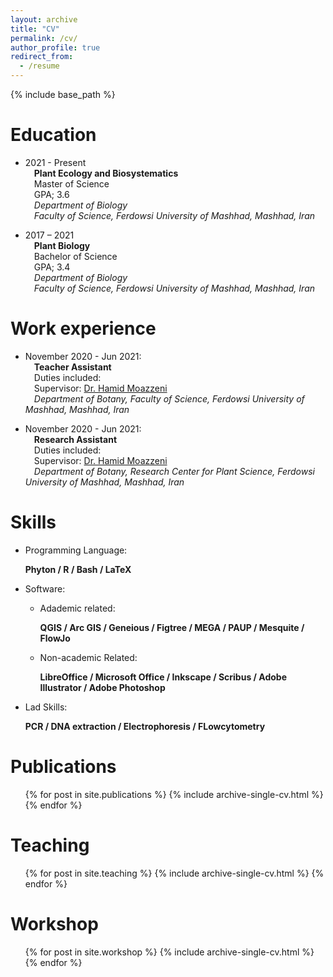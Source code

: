 ```yaml
---
layout: archive
title: "CV"
permalink: /cv/
author_profile: true
redirect_from:
  - /resume
---
```


{% include base_path %}

Education
======
* 2021 - Present <br>
&emsp;**Plant Ecology and Biosystematics** <br>
&emsp;Master of Science<br>
&emsp;GPA; 3.6 <br>
&emsp;*Department of Biology* <br>
&emsp;*Faculty of Science, Ferdowsi University of Mashhad, Mashhad, Iran*<be>

* 2017 – 2021 <br>
&emsp;**Plant Biology** <br>
&emsp;Bachelor of Science <br>
&emsp;GPA; 3.4 <br>
&emsp;*Department of Biology* <br>
&emsp;*Faculty of Science, Ferdowsi University of Mashhad, Mashhad, Iran* <br>

  
Work experience
======
* November 2020 - Jun 2021:<br>
&emsp;**Teacher Assistant**<br>
&emsp;Duties included: <br>
&emsp;Supervisor: [Dr. Hamid Moazzeni](https://scholar.google.com/citations?hl=en&user=H8J7BPe_gNkC)<br>
&emsp;*Department of Botany, Faculty of Science, Ferdowsi University of Mashhad, Mashhad, Iran*<br>

* November 2020 - Jun 2021:<br>
&emsp;**Research Assistant**<br>
&emsp;Duties included: <br>
&emsp;Supervisor: [Dr. Hamid Moazzeni](https://scholar.google.com/citations?hl=en&user=H8J7BPe_gNkC)<br>
&emsp;*Department of Botany, Research Center for Plant Science, Ferdowsi University of Mashhad, Mashhad, Iran*<br>


  
Skills
======
* Programming Language:

  **Phyton / R / Bash / LaTeX**
  
* Software:
  * Adademic related:
     
    **QGIS / Arc GIS / Geneious / Figtree / MEGA / PAUP / Mesquite / FlowJo**
    
  * Non-academic Related:
    
    **LibreOffice / Microsoft Office / Inkscape / Scribus / Adobe Illustrator / Adobe Photoshop**
    
* Lad Skills:
  
  **PCR / DNA extraction / Electrophoresis / FLowcytometry**
  

Publications
======
  <ul>{% for post in site.publications %}
    {% include archive-single-cv.html %}
  {% endfor %}</ul>

Teaching
======
  <ul>{% for post in site.teaching %}
    {% include archive-single-cv.html %}
  {% endfor %}</ul>

Workshop
======
  <ul>{% for post in site.workshop %}
    {% include archive-single-cv.html %}
  {% endfor %}</ul>
